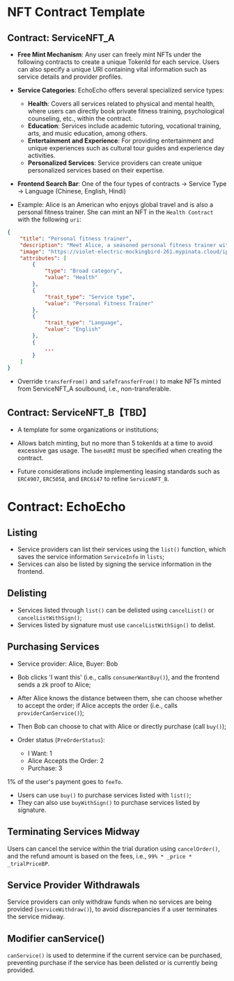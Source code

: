 # NFT Contract Template

## Contract: ServiceNFT_A
- **Free Mint Mechanism**: Any user can freely mint NFTs under the following contracts to create a unique TokenId for each service. Users can also specify a unique URI containing vital information such as service details and provider profiles.

- **Service Categories**: EchoEcho offers several specialized service types:
    - **Health**: Covers all services related to physical and mental health, where users can directly book private fitness training, psychological counseling, etc., within the contract.
    - **Education**: Services include academic tutoring, vocational training, arts, and music education, among others.
    - **Entertainment and Experience**: For providing entertainment and unique experiences such as cultural tour guides and experience day activities.
    - **Personalized Services**: Service providers can create unique personalized services based on their expertise.

- **Frontend Search Bar**: One of the four types of contracts -> Service Type -> Language (Chinese, English, Hindi)

- Example: Alice is an American who enjoys global travel and is also a personal fitness trainer. She can mint an NFT in the `Health Contract` with the following `uri`:
```json
{
    "title": "Personal fitness trainer",
    "description": "Meet Alice, a seasoned personal fitness trainer with over 10 years of professional experience, dedicated to helping individuals achieve their peak physical condition. Having served over 2,000 clients across various continents, Alice brings a wealth of practical knowledge and motivational skills to her training sessions. Not only is she fluent in English, but her expertise has also been recognized with several awards, including the 'International Fitness Professional of the Year'. Whether you're at home or traveling, Alice can tailor her training programs to fit your lifestyle and help you reach your health and fitness goals.",
    "image": "https://violet-electric-mockingbird-261.mypinata.cloud/ipfs/IPFS_CID",
    "attributes": [
        {
            "type": "Broad category",
            "value": "Health"
        },
        {
            "trait_type": "Service type",
            "value": "Personal Fitness Trainer"
        },
        {
            "trait_type": "Language",
            "value": "English"
        },
        {
            ...
        }
    ]
}
```

- Override `transferFrom()` and `safeTransferFrom()` to make NFTs minted from ServiceNFT_A soulbound, i.e., non-transferable.

## Contract: ServiceNFT_B【TBD】
- A template for some organizations or institutions;
- Allows batch minting, but no more than 5 tokenIds at a time to avoid excessive gas usage. The `baseURI` must be specified when creating the contract.

- Future considerations include implementing leasing standards such as `ERC4907`, `ERC5058`, and `ERC6147` to refine `ServiceNFT_B`.

# Contract: EchoEcho
## Listing
- Service providers can list their services using the `list()` function, which saves the service information `ServiceInfo` in `lists`;
- Services can also be listed by signing the service information in the frontend.

## Delisting
- Services listed through `list()` can be delisted using `cancelList()` or `cancelListWithSign()`;
- Services listed by signature must use `cancelListWithSign()` to delist.

## Purchasing Services
- Service provider: Alice, Buyer: Bob
- Bob clicks 'I want this' (i.e., calls `consumerWantBuy()`), and the frontend sends a zk proof to Alice;
- After Alice knows the distance between them, she can choose whether to accept the order; if Alice accepts the order (i.e., calls `providerCanService()`);
- Then Bob can choose to chat with Alice or directly purchase (call `buy()`);

- Order status (`PreOrderStatus`):  
    - I Want: 1
    - Alice Accepts the Order: 2
    - Purchase: 3  

1% of the user's payment goes to `feeTo`.
- Users can use `buy()` to purchase services listed with `list()`;
- They can also use `buyWithSign()` to purchase services listed by signature.

## Terminating Services Midway
Users can cancel the service within the trial duration using `cancelOrder()`, and the refund amount is based on the fees, i.e., `99% * _price * _trialPriceBP`.

## Service Provider Withdrawals
Service providers can only withdraw funds when no services are being provided (`serviceWithdraw()`), to avoid discrepancies if a user terminates the service midway.

## Modifier canService()
`canService()` is used to determine if the current service can be purchased, preventing purchase if the service has been delisted or is currently being provided.